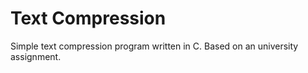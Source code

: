# Text Compression

Simple text compression program written in C. Based on an university assignment.